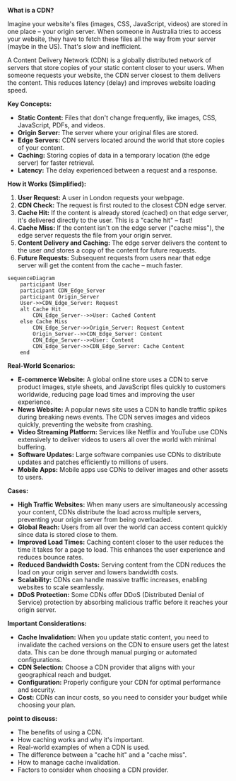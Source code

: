 **What is a CDN?**

Imagine your website's files (images, CSS, JavaScript, videos) are stored in one place – your origin server. When someone in Australia tries to access your website, they have to fetch these files all the way from your server (maybe in the US). That's slow and inefficient.

A Content Delivery Network (CDN) is a globally distributed network of servers that store copies of your static content closer to your users. When someone requests your website, the CDN server closest to them delivers the content. This reduces latency (delay) and improves website loading speed.

**Key Concepts:**

- **Static Content:** Files that don't change frequently, like images, CSS, JavaScript, PDFs, and videos.
- **Origin Server:** The server where your original files are stored.
- **Edge Servers:** CDN servers located around the world that store copies of your content.
- **Caching:** Storing copies of data in a temporary location (the edge server) for faster retrieval.
- **Latency:** The delay experienced between a request and a response.

**How it Works (Simplified):**

1.  **User Request:** A user in London requests your webpage.
2.  **CDN Check:** The request is first routed to the closest CDN edge server.
3.  **Cache Hit:** If the content is already stored (cached) on that edge server, it's delivered directly to the user. This is a "cache hit" – fast!
4.  **Cache Miss:** If the content isn't on the edge server ("cache miss"), the edge server requests the file from your origin server.
5.  **Content Delivery and Caching:** The edge server delivers the content to the user _and_ stores a copy of the content for future requests.
6.  **Future Requests:** Subsequent requests from users near that edge server will get the content from the cache – much faster.

```mermaid
sequenceDiagram
    participant User
    participant CDN_Edge_Server
    participant Origin_Server
    User->>CDN_Edge_Server: Request
    alt Cache Hit
        CDN_Edge_Server-->>User: Cached Content
    else Cache Miss
        CDN_Edge_Server->>Origin_Server: Request Content
        Origin_Server-->>CDN_Edge_Server: Content
        CDN_Edge_Server-->>User: Content
        CDN_Edge_Server->>CDN_Edge_Server: Cache Content
    end
```

**Real-World Scenarios:**

- **E-commerce Website:** A global online store uses a CDN to serve product images, style sheets, and JavaScript files quickly to customers worldwide, reducing page load times and improving the user experience.
- **News Website:** A popular news site uses a CDN to handle traffic spikes during breaking news events. The CDN serves images and videos quickly, preventing the website from crashing.
- **Video Streaming Platform:** Services like Netflix and YouTube use CDNs extensively to deliver videos to users all over the world with minimal buffering.
- **Software Updates:** Large software companies use CDNs to distribute updates and patches efficiently to millions of users.
- **Mobile Apps:** Mobile apps use CDNs to deliver images and other assets to users.

**Cases:**

- **High Traffic Websites:** When many users are simultaneously accessing your content, CDNs distribute the load across multiple servers, preventing your origin server from being overloaded.
- **Global Reach:** Users from all over the world can access content quickly since data is stored close to them.
- **Improved Load Times:** Caching content closer to the user reduces the time it takes for a page to load. This enhances the user experience and reduces bounce rates.
- **Reduced Bandwidth Costs:** Serving content from the CDN reduces the load on your origin server and lowers bandwidth costs.
- **Scalability:** CDNs can handle massive traffic increases, enabling websites to scale seamlessly.
- **DDoS Protection:** Some CDNs offer DDoS (Distributed Denial of Service) protection by absorbing malicious traffic before it reaches your origin server.

**Important Considerations:**

- **Cache Invalidation:** When you update static content, you need to invalidate the cached versions on the CDN to ensure users get the latest data. This can be done through manual purging or automated configurations.
- **CDN Selection:** Choose a CDN provider that aligns with your geographical reach and budget.
- **Configuration:** Properly configure your CDN for optimal performance and security.
- **Cost:** CDNs can incur costs, so you need to consider your budget while choosing your plan.

**point to discuss:**

- The benefits of using a CDN.
- How caching works and why it's important.
- Real-world examples of when a CDN is used.
- The difference between a "cache hit" and a "cache miss".
- How to manage cache invalidation.
- Factors to consider when choosing a CDN provider.
